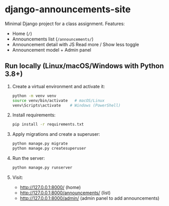 # django-announcements-site

Minimal Django project for a class assignment. Features:
- Home (`/`)
- Announcements list (`/announcements/`)
- Announcement detail with JS Read more / Show less toggle
- Announcement model + Admin panel

## Run locally (Linux/macOS/Windows with Python 3.8+)

1. Create a virtual environment and activate it:
   ```bash
   python -m venv venv
   source venv/bin/activate   # macOS/Linux
   venv\Scripts\activate    # Windows (PowerShell)
   ```

2. Install requirements:
   ```bash
   pip install -r requirements.txt
   ```

3. Apply migrations and create a superuser:
   ```bash
   python manage.py migrate
   python manage.py createsuperuser
   ```

4. Run the server:
   ```bash
   python manage.py runserver
   ```

5. Visit:
   - http://127.0.0.1:8000/ (home)
   - http://127.0.0.1:8000/announcements/ (list)
   - http://127.0.0.1:8000/admin/ (admin panel to add announcements)
